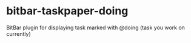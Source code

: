 # bitbar-taskpaper-doing
BitBar plugin for displaying task marked with @doing (task you work on currently)

